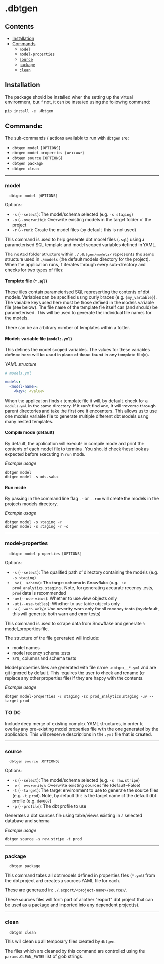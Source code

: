 # .dbtgen


## Contents

- [Installation](#installation)
- [Commands](#commands)
  - [`model`](#model)
  - [`model-properties`](#model-properties)
  - [`source`](#source)
  - [`package`](#package)
  - [`clean`](#clean)


## Installation

The package should be installed when the setting up the virtual environment, but if not, it can be 
installed using the following command:

```
pip install -e .dbtgen
```

## Commands:

The sub-commands / actions available to run with `dbtgen` are:

- `dbtgen model [OPTIONS]`
- `dbtgen model-properties [OPTIONS]`
- `dbtgen source [OPTIONS]`
- `dbtgen package`
- `dbtgen clean`

---

### model

```
  dbtgen model [OPTIONS]
```

Options:
- `-s` (`--select`): The model/schema selected (e.g. `-s staging`)
- `-o` (`--overwrite`): Overwrite existing models in the target folder of the project
- `-r` (`--run`): Create the model files (by default, this is not used)

This command is used to help generate dbt model files (`.sql`) using a parameterised SQL template and model scoped variables defined in YAML. 

The nested folder structure within `./.dbtgen/models/` represents the same structure used in `./models` (the default models directory for the project). When the application runs, it iterates through every sub-directory and checks for two types of files:

#### Template file (`*.sql`)

These files contain parameterised SQL representing the contents of dbt models. Variables can be specified using curly braces (e.g. `{my_variable}`). The variable keys used here must be those defined in the models variable file (see below). The file name of the template file itself can (and should) be parameterised. This will be used to generate the individual file names for the models.

There can be an arbitrary number of templates within a folder.

#### Models variable file (`models.yml`)

This defines the model scoped variables. The values for these variables defined here will be used in place of those found in any template file(s).

_YAML structure_

```yaml
# models.yml

models:
  <model-name>:
    <key>: <value>
```

When the application finds a template file it will, by default, check for a `models.yml` in the same directory. If it can't find one, it will traverse through parent directories and take the first one it encounters. This allows us to use one models variable file to generate multiple different dbt models using many nested templates.

#### Compile mode (default)

By default, the application will execute in compile mode and print the contents of each model file to terminal. You should check these look as expected before executing in `run` mode.

_Example usage_

```shell
dbtgen model
dbtgen model -s ods.saba
```

#### Run mode

By passing in the command line flag `-r` or `--run` will create the models in the projects models directory.

_Example usage_

```shell
dbtgen model -s staging -r
dbtgen model -s staging -r -o
```


---

### model-properties

```
  dbtgen model-properties [OPTIONS]
```

Options:
- `-s` (`--select`): The qualified path of directory containing the models (e.g. `-s staging`)
- `-sc` (`--schema`): The target schema in Snowflake (e.g. `-sc prod_analytics.staging`). Note, for generating accurate recency tests, `prod` data is recommended
- `-uv` (`--use-views`): Whether to use view objects only
- `-ut` (`--use-tables`): Whether to use table objects only
- `-w` (`--warn-only`): Use severity warn only for all recency tests (by default, this will generate both warn and error tests)

This command is used to scrape data from Snowflake and generate a model_properties file.

The structure of the file generated will include:
- model names
- model recency schema tests
- `SYS_` columns and schema tests

Model properties files are generated with file name `.dbtgen__*.yml` and are git ignored by default. This requires the user to check and rename (or replace any other properties file) if they are happy with the contents.

_Example usage_

```shell
dbtgen model-properties -s staging -sc prod_analytics.staging -uv --target prod
```

### TO DO

Include deep merge of existing complex YAML structures, in order to overlay any pre-existing model properties file with the one generated by the application. This will preserve descriptions in the `.yml` file that is created.


---

### source

```
  dbtgen source [OPTIONS]
```

Options:
- `-s` (`--select`): The model/schema selected (e.g. `-s raw.stripe`)
- `-o` (`--overwrite`): Overwrite existing sources file (default=False)
- `-t` (`--target`): The target environment to use to generate the source files (e.g. `-t prod`). Note, by default this is the target name of the default dbt profile (e.g. `dev007`)
- `-p` (`--profile`): The dbt profile to use

Generates a dbt sources file using table/views existing in a selected database and schema

_Example usage_

```shell
dbtgen source -s raw.stripe -t prod
```

---

### package

```
  dbtgen package
```

This command takes all dbt models defined in properties files (`*.yml`) from the dbt project and creates a sources YAML file for each. 

These are generated in: `./.export/<project-name>/sources/`.

These sources files will form part of another "export" dbt project that can be used as a package 
and imported into any dependent project(s).


---

### clean

```
  dbtgen clean
```

This will clean up all temporary files created by `dbtgen`. 

The files which are cleaned by this command are controlled using the `params.CLEAN_PATHS` list of glob strings.
